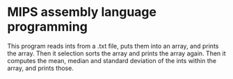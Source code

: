 # MIPS assembly language programming
This program reads ints from a .txt file, puts them into an array, and prints the array.
Then it selection sorts the array and prints the array again. Then it computes the mean, 
median and standard deviation of the ints within the array, and prints those.
